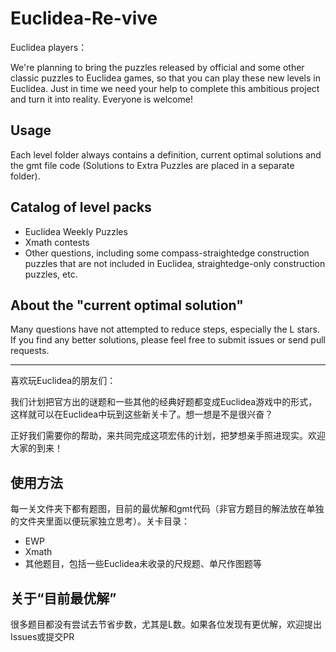 # Euclidea-Re-vive

Euclidea players： 

We're planning to bring the puzzles released by official and some other classic puzzles to Euclidea games, so that you can play these new levels in Euclidea. Just in time we need your help to complete this ambitious project and turn it into reality. Everyone is welcome! 

## Usage

Each level folder always contains a definition, current optimal solutions and the gmt file code (Solutions to Extra Puzzles are placed in a separate folder). 

## Catalog of level packs

- Euclidea Weekly Puzzles
- Xmath contests
- Other questions, including some compass-straightedge construction puzzles that are not included in Euclidea, straightedge-only construction puzzles, etc. 

## About the "current optimal solution"

Many questions have not attempted to reduce steps, especially the L stars. If you find any better solutions, please feel free to submit issues or send pull requests.

----

喜欢玩Euclidea的朋友们：

我们计划把官方出的谜题和一些其他的经典好题都变成Euclidea游戏中的形式，这样就可以在Euclidea中玩到这些新关卡了。想一想是不是很兴奋？

正好我们需要你的帮助，来共同完成这项宏伟的计划，把梦想亲手照进现实。欢迎大家的到来！

## 使用方法

每一关文件夹下都有题图，目前的最优解和gmt代码（非官方题目的解法放在单独的文件夹里面以便玩家独立思考）。关卡目录：
- EWP
- Xmath
- 其他题目，包括一些Euclidea未收录的尺规题、单尺作图题等

## 关于“目前最优解”

很多题目都没有尝试去节省步数，尤其是L数。如果各位发现有更优解，欢迎提出Issues或提交PR


